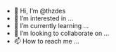 - 👋 Hi, I’m @thzdes
- 👀 I’m interested in ...
- 🌱 I’m currently learning ...
- 💞️ I’m looking to collaborate on ...
- 📫 How to reach me ...

<!---
thzdes/thzdes is a ✨ special ✨ repository because its `README.md` (this file) appears on your GitHub profile.
You can click the Preview link to take a look at your changes.
--->
